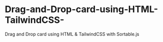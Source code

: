 # Drag-and-Drop-card-using-HTML-TailwindCSS-
Drag and Drop card using HTML &amp; TailwindCSS with Sortable.js
